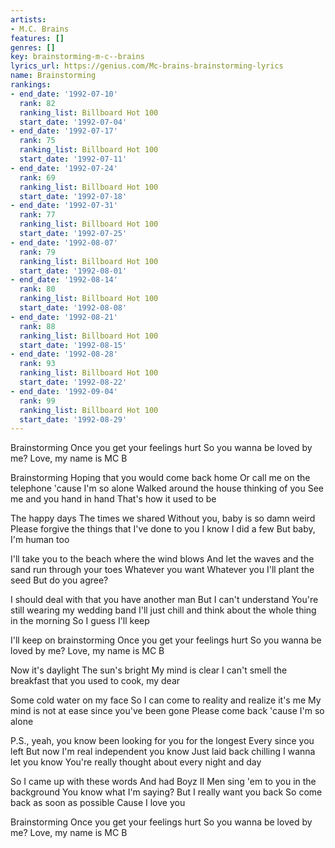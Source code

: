 ```yaml
---
artists:
- M.C. Brains
features: []
genres: []
key: brainstorming-m-c--brains
lyrics_url: https://genius.com/Mc-brains-brainstorming-lyrics
name: Brainstorming
rankings:
- end_date: '1992-07-10'
  rank: 82
  ranking_list: Billboard Hot 100
  start_date: '1992-07-04'
- end_date: '1992-07-17'
  rank: 75
  ranking_list: Billboard Hot 100
  start_date: '1992-07-11'
- end_date: '1992-07-24'
  rank: 69
  ranking_list: Billboard Hot 100
  start_date: '1992-07-18'
- end_date: '1992-07-31'
  rank: 77
  ranking_list: Billboard Hot 100
  start_date: '1992-07-25'
- end_date: '1992-08-07'
  rank: 79
  ranking_list: Billboard Hot 100
  start_date: '1992-08-01'
- end_date: '1992-08-14'
  rank: 80
  ranking_list: Billboard Hot 100
  start_date: '1992-08-08'
- end_date: '1992-08-21'
  rank: 88
  ranking_list: Billboard Hot 100
  start_date: '1992-08-15'
- end_date: '1992-08-28'
  rank: 93
  ranking_list: Billboard Hot 100
  start_date: '1992-08-22'
- end_date: '1992-09-04'
  rank: 99
  ranking_list: Billboard Hot 100
  start_date: '1992-08-29'
---
```

Brainstorming
Once you get your feelings hurt
So you wanna be loved by me?
Love, my name is MC B

Brainstorming
Hoping that you would come back home
Or call me on the telephone 'cause I'm so alone
Walked around the house thinking of you
See me and you hand in hand
That's how it used to be

The happy days
The times we shared
Without you, baby is so damn weird
Please forgive the things that I've done to you
I know I did a few
But baby, I'm human too

I'll take you to the beach where the wind blows
And let the waves and the sand run through your toes
Whatever you want
Whatever you
I'll plant the seed
But do you agree?

I should deal with that you have another man
But I can't understand
You're still wearing my wedding band
I'll just chill and think about the whole thing in the morning
So I guess I'll keep

I'll keep on brainstorming
Once you get your feelings hurt
So you wanna be loved by me?
Love, my name is MC B

Now it's daylight
The sun's bright
My mind is clear
I can't smell the breakfast that you used to cook, my dear

Some cold water on my face
So I can come to reality and realize it's me
My mind is not at ease since you've been gone
Please come back 'cause I'm so alone

P.S., yeah, you know been looking for you for the longest
Every since you left
But now I'm real independent you know
Just laid back chilling
I wanna let you know
You're really thought about every night and day

So I came up with these words
And had Boyz II Men sing 'em to you in the background
You know what I'm saying?
But I really want you back
So come back as soon as possible
Cause I love you

Brainstorming
Once you get your feelings hurt
So you wanna be loved by me?
Love, my name is MC B

